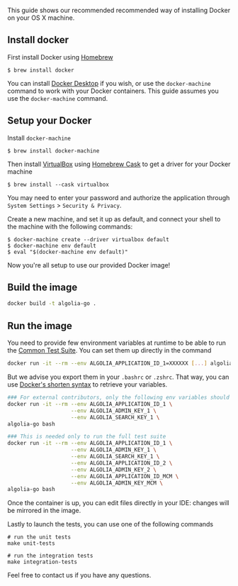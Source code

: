 This guide shows our recommended recommended way of installing Docker on your OS X machine. 

## Install docker

First install Docker using [Homebrew](https://brew.sh/)
```
$ brew install docker
```

You can install [Docker Desktop](https://docs.docker.com/get-docker/) if you wish, or use the `docker-machine` command to work with your Docker containers. This guide assumes you use the `docker-machine` command.

## Setup your Docker

Install `docker-machine`
```
$ brew install docker-machine
```

Then install [VirtualBox](https://www.virtualbox.org/) using [Homebrew Cask](https://github.com/Homebrew/homebrew-cask) to get a driver for your Docker machine
```
$ brew install --cask virtualbox
```

You may need to enter your password and authorize the application through `System Settings` > `Security & Privacy`.

Create a new machine, and set it up as default, and connect your shell to the machine with the following commands:

```
$ docker-machine create --driver virtualbox default
$ docker-machine env default
$ eval "$(docker-machine env default)"
```

Now you're all setup to use our provided Docker image!

## Build the image

```bash
docker build -t algolia-go .
```

## Run the image

You need to provide few environment variables at runtime to be able to run the [Common Test Suite](https://github.com/algolia/algoliasearch-client-specs/tree/master/common-test-suite).
You can set them up directly in the command

```bash
docker run -it --rm --env ALGOLIA_APPLICATION_ID_1=XXXXXX [...] algolia-go bash
```

But we advise you export them in your `.bashrc` or `.zshrc`. That way, you can use [Docker's shorten syntax](https://docs.docker.com/engine/reference/commandline/run/#set-environment-variables--e---env---env-file) to retrieve your variables.

```bash
### For external contributors, only the following env variables should be enough
docker run -it --rm --env ALGOLIA_APPLICATION_ID_1 \
                    --env ALGOLIA_ADMIN_KEY_1 \
                    --env ALGOLIA_SEARCH_KEY_1 \
algolia-go bash

### This is needed only to run the full test suite
docker run -it --rm --env ALGOLIA_APPLICATION_ID_1 \
                    --env ALGOLIA_ADMIN_KEY_1 \
                    --env ALGOLIA_SEARCH_KEY_1 \
                    --env ALGOLIA_APPLICATION_ID_2 \
                    --env ALGOLIA_ADMIN_KEY_2 \
                    --env ALGOLIA_APPLICATION_ID_MCM \
                    --env ALGOLIA_ADMIN_KEY_MCM \
algolia-go bash
```

Once the container is up, you can edit files directly in your IDE: changes will be mirrored in the image.

Lastly to launch the tests, you can use one of the following commands
```shell script
# run the unit tests
make unit-tests

# run the integration tests
make integration-tests
```

Feel free to contact us if you have any questions.